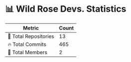 # 📊 Wild Rose Devs. Statistics

| Metric            | Count |
|------------------|------|
| 📂 Total Repositories | 13 |
| 🔥 Total Commits   | 465 |
| 👥 Total Members   | 2 |


